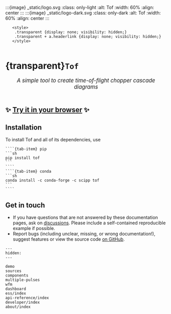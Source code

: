 :::{image} _static/logo.svg
:class: only-light
:alt: Tof
:width: 60%
:align: center
:::
:::{image} _static/logo-dark.svg
:class: only-dark
:alt: Tof
:width: 60%
:align: center
:::

```{raw} html
   <style>
    .transparent {display: none; visibility: hidden;}
    .transparent + a.headerlink {display: none; visibility: hidden;}
   </style>
```

```{role} transparent
```

# {transparent}`Tof`

<div style="font-size:1.2em;font-style:italic;color:var(--pst-color-text-muted);text-align:center;">
  A simple tool to create time-of-flight chopper cascade diagrams
  </br></br>
</div>

## ✨ [Try it in your browser](https://scipp.github.io/toflite/lab/index.html?path=app.ipynb) ✨


## Installation

To install Tof and all of its dependencies, use

`````{tab-set}
````{tab-item} pip
```sh
pip install tof
```
````
````{tab-item} conda
```sh
conda install -c conda-forge -c scipp tof
```
````
`````

## Get in touch

- If you have questions that are not answered by these documentation pages, ask on [discussions](https://github.com/scipp/tof/discussions). Please include a self-contained reproducible example if possible.
- Report bugs (including unclear, missing, or wrong documentation!), suggest features or view the source code [on GitHub](https://github.com/scipp/tof).

```{toctree}
---
hidden:
---

demo
sources
components
multiple-pulses
wfm
dashboard
ess/index
api-reference/index
developer/index
about/index
```
